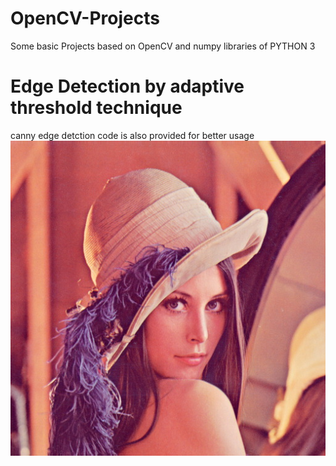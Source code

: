 # OpenCV-Projects
Some basic Projects based on OpenCV and numpy libraries of PYTHON 3
# Edge Detection by adaptive threshold technique
canny edge detction code is also provided for better usage
![Happy Christmas](lena.jpg)
